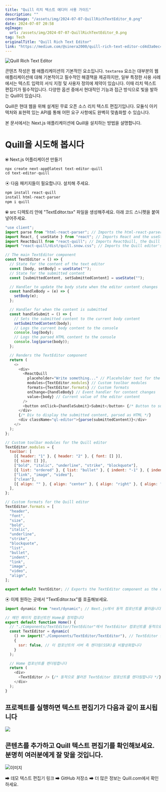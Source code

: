 ```yaml
---
title: "Quill 리치 텍스트 에디터 사용 가이드"
description: ""
coverImage: "/assets/img/2024-07-07-QuillRichTextEditor_0.png"
date: 2024-07-07 20:58
ogImage:
  url: /assets/img/2024-07-07-QuillRichTextEditor_0.png
tag: Tech
originalTitle: "Quill Rich Text Editor"
link: "https://medium.com/@sinera2000/quill-rich-text-editor-cd4d3a0ec496"
---
```


![Quill Rich Text Editor](/assets/img/2024-07-07-QuillRichTextEditor_0.png)

콘텐츠 작성은 웹 애플리케이션의 기본적인 요소입니다. `textarea` 요소는 대부분의 웹 애플리케이션에 대해 기본적이고 필수적인 해결책을 제공하지만, 일부 특정한 사용 사례에서는 텍스트 입력의 서식 지정 및 사용자 정의에 제약이 있습니다. 이때 리치 텍스트 편집기가 필수적입니다. 다양한 옵션 중에서 현대적인 기능과 접근 방식으로 빛을 발하는 Quill이 있습니다.

Quill은 현대 웹을 위해 설계된 무료 오픈 소스 리치 텍스트 편집기입니다. 모듈식 아키텍처와 표현력 있는 API를 통해 어떤 요구 사항에도 완벽히 맞춤화할 수 있습니다.

본 문서에서는 Next.js 애플리케이션에 Quill을 설치하는 방법을 설명합니다.

<div class="content-ad"></div>

# Quill을 시도해 봅시다

⦿ Next.js 어플리케이션 만들기

```js
npx create next-app@latest text-editor-quill
cd text-editor-quill
```

⦿ 다음 패키지들이 필요합니다. 설치해 주세요.

<div class="content-ad"></div>

```js
npm install react-quill
install html-react-parser
npm i quill
```

⦿ src 디렉토리 안에 "TextEditor.tsx" 파일을 생성해주세요. 아래 코드 스니펫을 붙여넣어주세요.

```js
"use client";
import parse from "html-react-parser"; // Imports the html-react-parser library to safely parse HTML
import React, { useState } from "react"; // Imports React and the useState hook
import ReactQuill from "react-quill"; // Imports ReactQuill, the Quill editor component for React
import "react-quill/dist/quill.snow.css"; // Imports the Quill editor's default "snow" theme CSS

// The main TextEditor component
const TextEditor = () => {
  // State for the content of the text editor
  const [body, setBody] = useState("");
  // State for the submitted content
  const [submittedContent, setSubmittedContent] = useState("");

  // Handler to update the body state when the editor content changes
  const handleBody = (e) => {
    setBody(e);
  };

  // Handler for when the content is submitted
  const handleSubmit = () => {
    // Sets the submitted content to the current body content
    setSubmittedContent(body);
    // Logs the current body content to the console
    console.log(body);
    // Logs the parsed HTML content to the console
    console.log(parse(body));
  };

  // Renders the TextEditor component
  return (
    <>
      <div>
        <ReactQuill
          placeholder="Write something..." // Placeholder text for the editor
          modules={TextEditor.modules} // Custom toolbar modules
          formats={TextEditor.formats} // Custom formats
          onChange={handleBody} // Event handler for content changes
          value={body} // Current value of the editor content
        />
        <button onClick={handleSubmit}>Submit</button> {/* Button to submit the content */}
      </div>
      {/* Div to display the submitted content, parsed as HTML */}
      <div className="ql-editor">{parse(submittedContent)}</div>
    </>
  );
};

// Custom toolbar modules for the Quill editor
TextEditor.modules = {
  toolbar: [
    [{ header: "1" }, { header: "2" }, { font: [] }],
    [{ size: [] }],
    ["bold", "italic", "underline", "strike", "blockquote"],
    [{ list: "ordered" }, { list: "bullet" }, { indent: "-1" }, { indent: "+1" }],
    ["link", "image", "video"],
    ["clean"],
    [{ align: "" }, { align: "center" }, { align: "right" }, { align: "justify" }],
  ],
};

// Custom formats for the Quill editor
TextEditor.formats = [
  "header",
  "font",
  "size",
  "bold",
  "italic",
  "underline",
  "strike",
  "blockquote",
  "list",
  "bullet",
  "indent",
  "link",
  "image",
  "video",
  "align",
];

export default TextEditor; // Exports the TextEditor component as the default export
```

⦿ 이제 원하는 곳에서 "TextEditor.tsx"를 호출해보세요.

<div class="content-ad"></div>

```js
import dynamic from "next/dynamic"; // Next.js에서 동적 컴포넌트를 불러옵니다

// 메인 페이지 컴포넌트인 Home을 정의합니다
export default function Home() {
  // "./Components/TextEditor/TextEditor"에서 TextEditor 컴포넌트를 동적으로 불러옵니다
  const TextEditor = dynamic(
    () => import("./Components/TextEditor/TextEditor"), // TextEditor 컴포넌트 파일의 경로
    {
      ssr: false, // 이 컴포넌트의 서버 측 렌더링(SSR)을 비활성화합니다
    }
  );

  // Home 컴포넌트를 렌더링합니다
  return (
    <div>
      <TextEditor /> {/* 동적으로 불러온 TextEditor 컴포넌트를 렌더링합니다 */}
    </div>
  );
}
```

## 프로젝트를 실행하면 텍스트 편집기가 다음과 같이 표시됩니다

<img src="/assets/img/2024-07-07-QuillRichTextEditor_1.png" />

## 콘텐츠를 추가하고 Quill 텍스트 편집기를 확인해보세요. 분명히 여러분에게 잘 맞을 것입니다.

<div class="content-ad"></div>

![이미지](/assets/img/2024-07-07-QuillRichTextEditor_2.png)

➡ 데모 텍스트 편집기 링크
➡ GitHub 저장소
➡ 더 많은 정보는 Quill.com에서 확인하세요.
